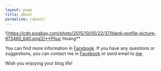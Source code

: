 ```yaml
---
layout: page
title: About
permalink: /about/
---
```


![https://cdn.pixabay.com/photo/2015/10/05/22/37/blank-profile-picture-973460_640.png]()**Phuc Hoang**

You can find more information in [Facebook][jekyll-paper]. If you have any questions or suggestions, you can contact me in [Facebook][facebook-profile] or send email to [me](mailto:hi@phucs.me). 

Wish you enjoying your blog life!

[jekyll-paper]: https://github.com/ghosind/Jekyll-Paper
[facebook-profile]: https://github.com/ghosind/Jekyll-Paper/issues